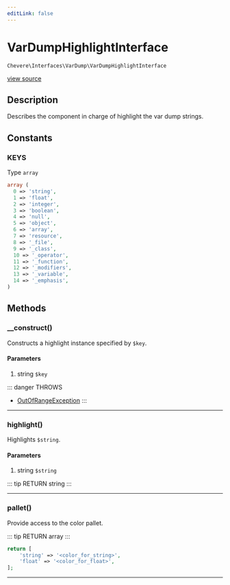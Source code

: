 ```yaml
---
editLink: false
---
```


# VarDumpHighlightInterface

`Chevere\Interfaces\VarDump\VarDumpHighlightInterface`

[view source](https://github.com/chevere/chevere/blob/master/src/Chevere/Interfaces/VarDump/VarDumpHighlightInterface.php)

## Description

Describes the component in charge of highlight the var dump strings.

## Constants

### KEYS

Type `array`

```php
array (
  0 => 'string',
  1 => 'float',
  2 => 'integer',
  3 => 'boolean',
  4 => 'null',
  5 => 'object',
  6 => 'array',
  7 => 'resource',
  8 => '_file',
  9 => '_class',
  10 => '_operator',
  11 => '_function',
  12 => '_modifiers',
  13 => '_variable',
  14 => '_emphasis',
)
```

## Methods

### __construct()

Constructs a highlight instance specified by `$key`.

#### Parameters

1. string `$key`

::: danger THROWS
- [OutOfRangeException](../../Exceptions/Core/OutOfRangeException.md) 
:::

---

### highlight()

Highlights `$string`.

#### Parameters

1. string `$string`

::: tip RETURN
string
:::

---

### pallet()

Provide access to the color pallet.

::: tip RETURN
array
:::

```php
return [
    'string' => '<color_for_string>',
    'float' => '<color_for_float>',
];
```

---
